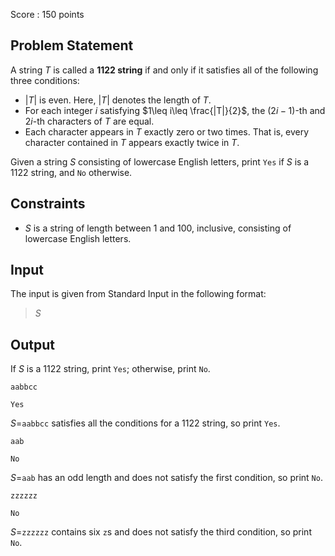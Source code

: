 Score : $150$ points

## Problem Statement

A string $T$ is called a **1122 string** if and only if it satisfies all of the following three conditions:

- $\lvert T \rvert$ is even. Here, $\lvert T \rvert$ denotes the length of $T$.
- For each integer $i$ satisfying $1\leq i\leq \frac{|T|}{2}$, the $(2i-1)$-th and $2i$-th characters of $T$ are equal.
- Each character appears in $T$ exactly zero or two times. That is, every character contained in $T$ appears exactly twice in $T$.

Given a string $S$ consisting of lowercase English letters, print `Yes` if $S$ is a 1122 string, and `No` otherwise.

## Constraints

- $S$ is a string of length between $1$ and $100$, inclusive, consisting of lowercase English letters.

## Input

The input is given from Standard Input in the following format:

> $S$

## Output

If $S$ is a 1122 string, print `Yes`; otherwise, print `No`.

```input1
aabbcc
```

```output1
Yes
```

$S=$`aabbcc` satisfies all the conditions for a 1122 string, so print `Yes`.

```input2
aab
```

```output2
No
```

$S=$`aab` has an odd length and does not satisfy the first condition, so print `No`.

```input3
zzzzzz
```

```output3
No
```

$S=$`zzzzzz` contains six `z`s and does not satisfy the third condition, so print `No`.